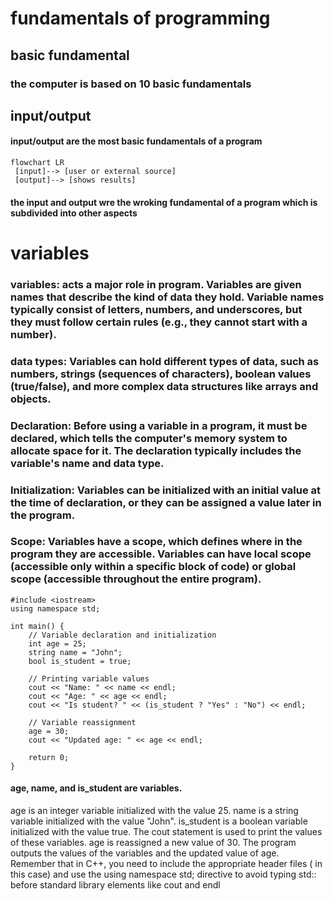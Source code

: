 # fundamentals of programming
## basic fundamental

### the computer is based on 10 basic fundamentals
## input/output
#### input/output are the most basic fundamentals of a program 
```mermaid
flowchart LR
 [input]--> [user or external source]
 [output]--> [shows results]
```
#### the input and output wre the wroking fundamental of a program which is subdivided into other aspects
# variables
### variables: acts a major role in program.  Variables are given names that describe the kind of data they hold. Variable names typically consist of letters, numbers, and underscores, but they must follow certain rules (e.g., they cannot start with a number).
### data types:  Variables can hold different types of data, such as numbers, strings (sequences of characters), boolean values (true/false), and more complex data structures like arrays and objects.
### Declaration: Before using a variable in a program, it must be declared, which tells the computer's memory system to allocate space for it. The declaration typically includes the variable's name and data type.
### Initialization: Variables can be initialized with an initial value at the time of declaration, or they can be assigned a value later in the program.
### Scope: Variables have a scope, which defines where in the program they are accessible. Variables can have local scope (accessible only within a specific block of code) or global scope (accessible throughout the entire program).
```
#include <iostream>
using namespace std;

int main() {
    // Variable declaration and initialization
    int age = 25;
    string name = "John";
    bool is_student = true;

    // Printing variable values
    cout << "Name: " << name << endl;
    cout << "Age: " << age << endl;
    cout << "Is student? " << (is_student ? "Yes" : "No") << endl;

    // Variable reassignment
    age = 30;
    cout << "Updated age: " << age << endl;

    return 0;
}
```
#### age, name, and is_student are variables.
age is an integer variable initialized with the value 25.
name is a string variable initialized with the value "John".
is_student is a boolean variable initialized with the value true.
The cout statement is used to print the values of these variables.
age is reassigned a new value of 30.
The program outputs the values of the variables and the updated value of age.
Remember that in C++, you need to include the appropriate header files (<iostream> in this case) and use the using namespace std; directive to avoid typing std:: before standard library elements like cout and endl
